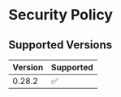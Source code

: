 # Security Policy

## Supported Versions

| Version | Supported          |
| ------- | ------------------ |
| 0.28.2   | :white_check_mark: |

